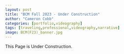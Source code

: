 ```yaml
---
layout: post
title: "BCM Fall 2023 - Under Construction"
author: "Cameron Cobb"
categories: [portfolio,videography]
tags: [traveling,professional,videography,narrative]
image: BCM(F23)_banner.jpg
---
```



This Page is Under Construction.
